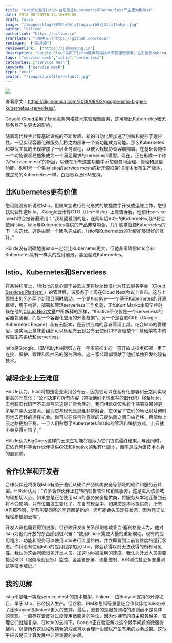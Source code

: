 ```yaml
---
title: "Google加持Istio—这可能比Kubernetes和Serverless产生更大影响力"
date: 2018-08-20T16:14:16+08:00
draft: false
image: "/images/blog/00704eQkly1fugaipib9ij31ji15okjn.jpg"
author: "Cilium"
authorlink: "https://cilium.io"
translator: "[甄中元](https://github.com/meua)"
reviewer:  ["宋净超"]
reviewerlink:  ["https://jimmysong.io"]
description: "Google Cloud采用了Istio服务网格技术来管理微服务，这可能比Kubernetes和无服务器产生更大的影响。你可以在任何你喜欢的云提供商之间自由迁移，且使你上云之路更加平稳。一旦人们熟悉了Kubernetes和Istio的管理和编排方式，上云就不会变得可怕了。"
tags: ["service mesh","istio","serverless"]
categories: ["service mesh"]
keywords: ["service mesh"]
type: "post"
avatar: "/images/profile/default.jpg"
---
```


![](https://raw.githubusercontent.com/servicemesher/website/master/content/blog/google-istio-bigger-kubernetes-serverless/00704eQkly1fug8z3tpgcj30lc0ao44a.jpg)

查看原文：<https://diginomica.com/2018/08/03/google-istio-bigger-kubernetes-serverless/>。

Google Cloud采用了Istio服务网格技术来管理微服务，这可能比Kubernetes和无服务器产生更大的影响。

随着现代数字计算基础设施的不断发展，新的自动化层加速了创新和提升了适应性。一旦实现容器化微服务几秒之内部署一个新功能成为可能。那么Kubernetes和类似工具的出现增加了一层业务流程，以便大规模协调容器部署。在基础设施中一个功能很容易抽象成为一个满足需求的serverless模型。现在，正在形成一个称为“service mesh”的新层，以便在所有这些功能中添加服务间治理、管理和通信功能。8月1号一个名为Istio的service mesh的新开源框架1.0版本发布生产版本，像之前的Kubernetes一样，由谷歌以及IBM支持。

## 比Kubernetes更有价值

您可能没有听说过Istio，但如果您进行任何形式的敏捷数字开发或运维工作，您很快就会知道Istio。 Google云计算CTO（UrsHölzle）上周告诉我，他预计service mesh将会被普遍采用：“我希望看到的是，在两年后90％的Kubernetes用户将会使用Istio。Istio与Kubernetes提供的产品非常吻合，几乎感觉就像Kubernetes的下一次迭代。这是由同一个团队完成的，Istio和Kubernetes的功能能够很好的互补。”

Hölzle没有明确地说Istio一定会比Kubernetes更大，但他非常确信Istio会和Kubernetes具有一样大的应用前景，甚至超过Kubernetes。

## Istio、Kubernetes和Serverless

在某种程度上，Hölzle的信心源于谷歌决定将Istio标准化为其云服务平台（[Cloud Services Platform ](https://cloudplatform.googleblog.com/2018/07/cloud-services-platform-bringing-the-best-of-the-cloud-to-you.html)）的管理层，该服务于上周在Cloud Next会议上宣布。这与上周推出的另外两个新项目同时启动。一个是[Knative](https://www.infoq.com/news/2018/07/knative-kubernetes-serverless)—一个基于Kubernetes的开源框架，用于构建、部署和管理serverless工作负载，正如Kurt Marko本周早些时候在他的[Cloud Next文章](https://diginomica.com/2018/07/30/google-cloud-platform-removes-barriers-between-it-business/)中所解释的那样，“Knative不仅仅是一个serverless的容器包装器，而是一个容器化应用的开发框架“。另一个是谷歌GKE（Google Kubernetes Engine）私有云版本，是云供应商的容器管理工具。结合Istio的管理层，这实际上意味着组织可以从私有云到公有云使用CSP管理整个IT基础架构中的容器生态系统和serverless。

Istio是Google、IBM和Lyft共同努力在一年多前推出的一项开放式技术框架，用于连接、保护、管理和监控云的服务网络。这三家公司都贡献了他们单独开发的现有技术。

## 减轻企业上云难度

Hölzle认为，Istio将加速企业采用公有云，因为它可以在私有化部署和云之间实现更高的同质化：“公司决定将所有内容（包括他们不想重写的旧代码）移至Istio，去包装旧代码而不去重写它这是非常合理的。我们相信GKE私有化部署将带领更多客户深入云技术。因为它与现代云思维非常融合，它保留了它们的地址以及何时何地去迁移的选择机会。你可以在任何你喜欢的云提供商之间自由迁移，且使你上云之路更加平稳。一旦人们熟悉了Kubernetes和Istio的管理和编排方式，上云就不会变得可怕了。”

Hölzle认为BigQuery这样的云原生功能将继续为它们提供最终结果。与此同时，它依靠思科等合作伙伴提供GKE和Knative的私有化版本，而不是成为该技术本身的直销商。

## 合作伙伴和开发者

合作伙伴还将发现Istio有助于他们从硬件产品转向安全等领域的软件和服务云转型。Hölzle认为：“许多合作伙伴正在转向销售软件和销售服务，这是进入该领域的理想切入点。如果您是正在使用Istio的服务安全提供商，将服务从本地迁移到云将不受影响，只有位置发生变化了。在当前模型中，如果您是本地提供商，所有API都不同，所有需要回答的问题都是新的，您可能会失去现任状态，因为您无法轻松移植到云端”。

开发人员也需要得到说服。但谷歌开发者关系部副总裁亚当·塞利格曼认为，他对Istio为他们开放的东西感到很兴奋：“使用Istio不需要大量的重新编程。现有的应用程序、功能和服务可以使用Istio进行流量路由，并立即看到当前各维度的运行状态。你将没有使用Istio的应用程序加入Istio，你会获得以前无法获得的所有可见性。我认为这会刺激很多开发人员，加速Istio被采用的速度。我认为开发人员需要接受SLO（服务级别目标）监控、金丝雀部署、流量控制、A/B测试甚至多变量测试等技术培训。”

## 我的见解

Istio不是唯一实现service mesh的技术框架，linkerd—由Buoyant支持的开源项目，早于Istio，已经投入生产。但谷歌、IBM和思科等重量级合作伙伴给Istio带来了比Bouyant对linkerd更大的支持。最后，重要的是服务网格的原则而不是具体的实现。一直存在着反对过度使用微服务的争论，因为你拥有的自主服务越多，管理它们就越复杂。在Istio的支持下，Google正在验证解决这个棘手问题的微服务架构，以便所有这些松散耦合的端点可以合理地协调以产生有用的业务成果。这似乎应该是云计算发展中非常重要的进展。
